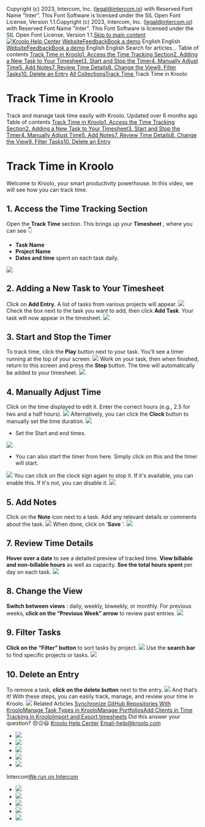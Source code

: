 Copyright (c) 2023, Intercom, Inc. (legal@intercom.io) with Reserved Font Name "Inter". This Font Software is licensed under the SIL Open Font License, Version 1.1.Copyright (c) 2023, Intercom, Inc. (legal@intercom.io) with Reserved Font Name "Inter". This Font Software is licensed under the SIL Open Font License, Version 1.1.[Skip to main content](https://help.kroolo.com/en/articles/10111478-track-time-in-kroolo#main-content)
[![Kroolo Help Center](https://downloads.intercomcdn.com/i/o/h4qkzypg/611116/ee699fbf23fef0f6d8d4f666d84c/37cdcedd14003d8fdcfdeda0a05c09cb)](https://help.kroolo.com/en/)
[Website](https://kroolo.com/)[Feedback](https://kroolo.featurebase.app/)[Book a demo](https://kroolo.com/book-demo)
English
English
[Website](https://kroolo.com/)[Feedback](https://kroolo.featurebase.app/)[Book a demo](https://kroolo.com/book-demo)
English
English
Search for articles...
Table of contents
[Track Time in Kroolo](https://help.kroolo.com/en/articles/10111478-track-time-in-kroolo#h_b2fa21d675)[1. Access the Time Tracking Section](https://help.kroolo.com/en/articles/10111478-track-time-in-kroolo#h_cfde9daaed)[2. Adding a New Task to Your Timesheet](https://help.kroolo.com/en/articles/10111478-track-time-in-kroolo#h_3446cb7634)[3. Start and Stop the Timer](https://help.kroolo.com/en/articles/10111478-track-time-in-kroolo#h_780b09bf50)[4. Manually Adjust Time](https://help.kroolo.com/en/articles/10111478-track-time-in-kroolo#h_2c9f46093f)[5. Add Notes](https://help.kroolo.com/en/articles/10111478-track-time-in-kroolo#h_16ced3030e)[7. Review Time Details](https://help.kroolo.com/en/articles/10111478-track-time-in-kroolo#h_f645ffe2ba)[8. Change the View](https://help.kroolo.com/en/articles/10111478-track-time-in-kroolo#h_f3b4a496c7)[9. Filter Tasks](https://help.kroolo.com/en/articles/10111478-track-time-in-kroolo#h_28928cc1ab)[10. Delete an Entry](https://help.kroolo.com/en/articles/10111478-track-time-in-kroolo#h_be1010a69d)
[All Collections](https://help.kroolo.com/en/)[Track Time ](https://help.kroolo.com/en/collections/10894327-track-time)
Track Time in Kroolo
# Track Time in Kroolo
Track and manage task time easily with Kroolo.
Updated over 6 months ago
Table of contents
[Track Time in Kroolo](https://help.kroolo.com/en/articles/10111478-track-time-in-kroolo#h_b2fa21d675)[1. Access the Time Tracking Section](https://help.kroolo.com/en/articles/10111478-track-time-in-kroolo#h_cfde9daaed)[2. Adding a New Task to Your Timesheet](https://help.kroolo.com/en/articles/10111478-track-time-in-kroolo#h_3446cb7634)[3. Start and Stop the Timer](https://help.kroolo.com/en/articles/10111478-track-time-in-kroolo#h_780b09bf50)[4. Manually Adjust Time](https://help.kroolo.com/en/articles/10111478-track-time-in-kroolo#h_2c9f46093f)[5. Add Notes](https://help.kroolo.com/en/articles/10111478-track-time-in-kroolo#h_16ced3030e)[7. Review Time Details](https://help.kroolo.com/en/articles/10111478-track-time-in-kroolo#h_f645ffe2ba)[8. Change the View](https://help.kroolo.com/en/articles/10111478-track-time-in-kroolo#h_f3b4a496c7)[9. Filter Tasks](https://help.kroolo.com/en/articles/10111478-track-time-in-kroolo#h_28928cc1ab)[10. Delete an Entry](https://help.kroolo.com/en/articles/10111478-track-time-in-kroolo#h_be1010a69d)
# Track Time in Kroolo
Welcome to Kroolo, your smart productivity powerhouse. In this video, we will see how you can track time. 
## 1. Access the Time Tracking Section
Open the **Track Time** section. This brings up your **Timesheet** , where you can see 👇
  * **Task Name**
  * **Project Name**
  * **Dates and time** spent on each task daily.


[![](https://downloads.intercomcdn.com/i/o/h4qkzypg/1247527875/28983d9547ad161a6e42f857c8e7/3cbcfd37-b250-42cf-adab-ec8626557cb1.png?expires=1747842300&signature=d94a53691c6b8acae43ed3c9aa7246c44394030aab1c1291ed0aa46fe80eca3d&req=dSIjEcx8molYXPMW1HO4zYnW1I5DK2jG55J4DX5DjOjAkNnFs19xj2IP4hKC%0A3PgbO6pSH5lsBeAukCQ%3D%0A)](https://downloads.intercomcdn.com/i/o/h4qkzypg/1247527875/28983d9547ad161a6e42f857c8e7/3cbcfd37-b250-42cf-adab-ec8626557cb1.png?expires=1747842300&signature=d94a53691c6b8acae43ed3c9aa7246c44394030aab1c1291ed0aa46fe80eca3d&req=dSIjEcx8molYXPMW1HO4zYnW1I5DK2jG55J4DX5DjOjAkNnFs19xj2IP4hKC%0A3PgbO6pSH5lsBeAukCQ%3D%0A)
## 2. Adding a New Task to Your Timesheet
Click on **Add Entry**. A list of tasks from various projects will appear.
[![](https://downloads.intercomcdn.com/i/o/h4qkzypg/1247527874/77182fd8ef8ac0c00a1728fc1914/2a3964e6-b850-46bd-b8f1-cdb4f27c75d7.gif?expires=1747842300&signature=6f7327f82a1a100d332051070f6a957af028245b278a40c3ff578dc6deba145d&req=dSIjEcx8molYXfMW1HO4zek8gBgSSWRZqL5YtcEVyWsbMzyc0ks6DzwZHVdm%0APxdFKqqyviXrnLHWHP4%3D%0A)](https://downloads.intercomcdn.com/i/o/h4qkzypg/1247527874/77182fd8ef8ac0c00a1728fc1914/2a3964e6-b850-46bd-b8f1-cdb4f27c75d7.gif?expires=1747842300&signature=6f7327f82a1a100d332051070f6a957af028245b278a40c3ff578dc6deba145d&req=dSIjEcx8molYXfMW1HO4zek8gBgSSWRZqL5YtcEVyWsbMzyc0ks6DzwZHVdm%0APxdFKqqyviXrnLHWHP4%3D%0A)
Check the box next to the task you want to add, then click **Add Task**. Your task will now appear in the timesheet.
[![](https://downloads.intercomcdn.com/i/o/h4qkzypg/1247527880/70a463ca063263158d264d745df3/536138b0-8fd7-460a-9bb1-11e5e9c6ef6d.gif?expires=1747842300&signature=8ac272ea1565315e25ff15e6b3ca749a3f52b3df840752ebce38db838ea2acf2&req=dSIjEcx8molXWfMW1HO4zVc0hpiys0ztnwKGlARWnXQInVB1LfvjTPWV%2FBFL%0AzSQNZrhYqo92VpPYLTM%3D%0A)](https://downloads.intercomcdn.com/i/o/h4qkzypg/1247527880/70a463ca063263158d264d745df3/536138b0-8fd7-460a-9bb1-11e5e9c6ef6d.gif?expires=1747842300&signature=8ac272ea1565315e25ff15e6b3ca749a3f52b3df840752ebce38db838ea2acf2&req=dSIjEcx8molXWfMW1HO4zVc0hpiys0ztnwKGlARWnXQInVB1LfvjTPWV%2FBFL%0AzSQNZrhYqo92VpPYLTM%3D%0A)
## 3. Start and Stop the Timer
To track time, click the **Play** button next to your task. You’ll see a timer running at the top of your screen.
[![](https://downloads.intercomcdn.com/i/o/h4qkzypg/1247527918/78d98b96d99ba6af734a6fb8c809/2e09ceca-cfb7-492b-87b5-ba7e3ba311b6.gif?expires=1747842300&signature=f3839489e07c91f11e9f52953d5d642afa57467c8c89e2629b6dd0cdcf6265f4&req=dSIjEcx8moheUfMW1HO4zcVJBDCfLx1wUE7qKhTMB%2BJNWoydQu5bH3BFFci5%0AZOoae0cJzp%2FpFSgGobI%3D%0A)](https://downloads.intercomcdn.com/i/o/h4qkzypg/1247527918/78d98b96d99ba6af734a6fb8c809/2e09ceca-cfb7-492b-87b5-ba7e3ba311b6.gif?expires=1747842300&signature=f3839489e07c91f11e9f52953d5d642afa57467c8c89e2629b6dd0cdcf6265f4&req=dSIjEcx8moheUfMW1HO4zcVJBDCfLx1wUE7qKhTMB%2BJNWoydQu5bH3BFFci5%0AZOoae0cJzp%2FpFSgGobI%3D%0A)
Work on your task, then when finished, return to this screen and press the **Stop** button. The time will automatically be added to your timesheet.
[![](https://downloads.intercomcdn.com/i/o/h4qkzypg/1247527889/a6ad17cc59e80fef196be631edfd/3a8b9118-bbbb-4374-9fd0-5aec2264f72e.gif?expires=1747842300&signature=b85dec0f8892d1edcbc156243316d51b5a077c13728a539e9513ff2be3b068ea&req=dSIjEcx8molXUPMW1HO4zeq1k%2FEYnV8kuRvoB6P2CNS1pte0rgD1ppfTOois%0ALQDtFX5rG8%2BORQNpQLE%3D%0A)](https://downloads.intercomcdn.com/i/o/h4qkzypg/1247527889/a6ad17cc59e80fef196be631edfd/3a8b9118-bbbb-4374-9fd0-5aec2264f72e.gif?expires=1747842300&signature=b85dec0f8892d1edcbc156243316d51b5a077c13728a539e9513ff2be3b068ea&req=dSIjEcx8molXUPMW1HO4zeq1k%2FEYnV8kuRvoB6P2CNS1pte0rgD1ppfTOois%0ALQDtFX5rG8%2BORQNpQLE%3D%0A)
## 4. Manually Adjust Time
Click on the time displayed to edit it. Enter the correct hours (e.g., 2.5 for two and a half hours).
[![](https://downloads.intercomcdn.com/i/o/h4qkzypg/1247527926/2ce9e5dce1791d26b7cdf1b5aa44/592b4f00-cfd2-4841-81af-d0fe36ca7028.gif?expires=1747842300&signature=b2e18cab0c25e8539702182bcfff55709c4162e58e5505efabcbfef684ea2d3e&req=dSIjEcx8mohdX%2FMW1HO4zdIo2%2B1Upmft8%2FEpkeZN0KgeeDgquHdqxBOs6DQx%0A3HUoxYW8weQvsLQaOp0%3D%0A)](https://downloads.intercomcdn.com/i/o/h4qkzypg/1247527926/2ce9e5dce1791d26b7cdf1b5aa44/592b4f00-cfd2-4841-81af-d0fe36ca7028.gif?expires=1747842300&signature=b2e18cab0c25e8539702182bcfff55709c4162e58e5505efabcbfef684ea2d3e&req=dSIjEcx8mohdX%2FMW1HO4zdIo2%2B1Upmft8%2FEpkeZN0KgeeDgquHdqxBOs6DQx%0A3HUoxYW8weQvsLQaOp0%3D%0A)
Alternatively, you can click the **Clock** button to manually set the time duration. 
[![](https://downloads.intercomcdn.com/i/o/h4qkzypg/1247527895/6dea6659fb3068025b1303356217/b8b6152c-dd9f-4f74-86a7-3beceac4a20f.gif?expires=1747842300&signature=1cfb9bcba73358cb066cfa5b837569a820b05b2685abe36b3bc5de765781f4b2&req=dSIjEcx8molWXPMW1HO4zRGjcmZVmXuztt3BCaLCx5gBImhS5qyxtOs6%2Fz0D%0Arji9K6y0nYgtb%2BwPjpc%3D%0A)](https://downloads.intercomcdn.com/i/o/h4qkzypg/1247527895/6dea6659fb3068025b1303356217/b8b6152c-dd9f-4f74-86a7-3beceac4a20f.gif?expires=1747842300&signature=1cfb9bcba73358cb066cfa5b837569a820b05b2685abe36b3bc5de765781f4b2&req=dSIjEcx8molWXPMW1HO4zRGjcmZVmXuztt3BCaLCx5gBImhS5qyxtOs6%2Fz0D%0Arji9K6y0nYgtb%2BwPjpc%3D%0A)
  * Set the Start and end times. 


[![](https://downloads.intercomcdn.com/i/o/h4qkzypg/1248264390/e19ac7cec999b97fbe0f50282ab2/0d8450d5-3716-4d74-bda8-e1627748b06f.gif?expires=1747842300&signature=bb5885294ac211983591c6f5bc2a2c7c302c1f6f003d59a1153b628925278421&req=dSIjHst4mYJWWfMW1HO4zfDgdVkQ3u4kzWr5rDFTe9FeEV2NYeMt0VPmTij%2B%0AHO9gqxsjjEmZsoTXe4g%3D%0A)](https://downloads.intercomcdn.com/i/o/h4qkzypg/1248264390/e19ac7cec999b97fbe0f50282ab2/0d8450d5-3716-4d74-bda8-e1627748b06f.gif?expires=1747842300&signature=bb5885294ac211983591c6f5bc2a2c7c302c1f6f003d59a1153b628925278421&req=dSIjHst4mYJWWfMW1HO4zfDgdVkQ3u4kzWr5rDFTe9FeEV2NYeMt0VPmTij%2B%0AHO9gqxsjjEmZsoTXe4g%3D%0A)
  * You can also start the timer from here. Simply click on this and the timer will start.


[![](https://downloads.intercomcdn.com/i/o/h4qkzypg/1248265344/ef29e5a57f7834a411659dc1f5b2/35da2176-9eca-4048-8fec-d4c67bf1a209.gif?expires=1747842300&signature=8896f0dff8d687e62d44996e16ff9609069344f558d4bde3427eef8b5b706499&req=dSIjHst4mIJbXfMW1HO4ze4%2BmVPbj9%2Fm1NCJJgKMC%2F7NgAXrO8zgjVQaOaf4%0AN4l24N2tspzx4iKjoZE%3D%0A)](https://downloads.intercomcdn.com/i/o/h4qkzypg/1248265344/ef29e5a57f7834a411659dc1f5b2/35da2176-9eca-4048-8fec-d4c67bf1a209.gif?expires=1747842300&signature=8896f0dff8d687e62d44996e16ff9609069344f558d4bde3427eef8b5b706499&req=dSIjHst4mIJbXfMW1HO4ze4%2BmVPbj9%2Fm1NCJJgKMC%2F7NgAXrO8zgjVQaOaf4%0AN4l24N2tspzx4iKjoZE%3D%0A)
You can click on the clock sign again to stop it. If it's available, you can enable this. If it's not, you can disable it. 
[![](https://downloads.intercomcdn.com/i/o/h4qkzypg/1248265884/71714dc8d8a7bbddcccfefaa0005/4a375150-8cae-4d8a-96d9-500ef5e2e58d.gif?expires=1747842300&signature=8344afbb43a338bef1f23d227997b1626dd898854b07d37722f9312a36635cfd&req=dSIjHst4mIlXXfMW1HO4zaYCgaSgPCkPnSHnBPe9dWoVNtrpwO6ArIhWCDGx%0A0NQk9UtV4Xd9VfBnfVk%3D%0A)](https://downloads.intercomcdn.com/i/o/h4qkzypg/1248265884/71714dc8d8a7bbddcccfefaa0005/4a375150-8cae-4d8a-96d9-500ef5e2e58d.gif?expires=1747842300&signature=8344afbb43a338bef1f23d227997b1626dd898854b07d37722f9312a36635cfd&req=dSIjHst4mIlXXfMW1HO4zaYCgaSgPCkPnSHnBPe9dWoVNtrpwO6ArIhWCDGx%0A0NQk9UtV4Xd9VfBnfVk%3D%0A)
## 5. Add Notes
Click on the **Note** icon next to a task. Add any relevant details or comments about the task. 
[![](https://downloads.intercomcdn.com/i/o/h4qkzypg/1248266946/02b58997f1a05dbe9dd5007eca4a/765d64d3-8a2b-41a7-901e-9b924f5bce76.gif?expires=1747842300&signature=4dca17cc8fc87ef46ca00ebdaefd8a6b36c900d312ada855b7f07990aeb47088&req=dSIjHst4m4hbX%2FMW1HO4zf7KooGqVnggYmjhovsXf9scb6WiKlPKAV2g6eTQ%0AXJYP0wEMfcwu1HfrttU%3D%0A)](https://downloads.intercomcdn.com/i/o/h4qkzypg/1248266946/02b58997f1a05dbe9dd5007eca4a/765d64d3-8a2b-41a7-901e-9b924f5bce76.gif?expires=1747842300&signature=4dca17cc8fc87ef46ca00ebdaefd8a6b36c900d312ada855b7f07990aeb47088&req=dSIjHst4m4hbX%2FMW1HO4zf7KooGqVnggYmjhovsXf9scb6WiKlPKAV2g6eTQ%0AXJYP0wEMfcwu1HfrttU%3D%0A)
When done, click on '**Save** '. 
[![](https://downloads.intercomcdn.com/i/o/h4qkzypg/1248262575/2e6a77e2b7cd7c50432057ddecc8/248f7b07-691c-4d5e-9ff5-e6edfcf968ee?expires=1747842300&signature=ccbafd54b52806012d67679b5458d838bf9167c9150533327d8631643f0b81d8&req=dSIjHst4n4RYXPMW1HO4zc0cPYp9d0jort0eJC4N2BCRLstwaW6SEVhMB4uZ%0AltfyjRzDJ0ODMKU7aLw%3D%0A)](https://downloads.intercomcdn.com/i/o/h4qkzypg/1248262575/2e6a77e2b7cd7c50432057ddecc8/248f7b07-691c-4d5e-9ff5-e6edfcf968ee?expires=1747842300&signature=ccbafd54b52806012d67679b5458d838bf9167c9150533327d8631643f0b81d8&req=dSIjHst4n4RYXPMW1HO4zc0cPYp9d0jort0eJC4N2BCRLstwaW6SEVhMB4uZ%0AltfyjRzDJ0ODMKU7aLw%3D%0A)
## 7. Review Time Details
**Hover over a date** to see a detailed preview of tracked time. **View billable and non-billable hours** as well as capacity. **See the total hours spent** per day on each task.
[![](https://downloads.intercomcdn.com/i/o/h4qkzypg/1248263508/01966e4e0fe04ff95c1f3296607f/100a4111-6592-4dfa-96c9-7e7e3688a975.gif?expires=1747842300&signature=d5ab37b8b9e1b8dfb0b1377539041e7b283ec8a1d6b3a63e64b99bd85779130e&req=dSIjHst4noRfUfMW1HO4zdPLkcBZ5aL7O44sfRvjV2aPS430PMLOeRR5V2oW%0ADdaFzmlnXOCfM0XpbKk%3D%0A)](https://downloads.intercomcdn.com/i/o/h4qkzypg/1248263508/01966e4e0fe04ff95c1f3296607f/100a4111-6592-4dfa-96c9-7e7e3688a975.gif?expires=1747842300&signature=d5ab37b8b9e1b8dfb0b1377539041e7b283ec8a1d6b3a63e64b99bd85779130e&req=dSIjHst4noRfUfMW1HO4zdPLkcBZ5aL7O44sfRvjV2aPS430PMLOeRR5V2oW%0ADdaFzmlnXOCfM0XpbKk%3D%0A)
## 8. Change the View
**Switch between views** : daily, weekly, biweekly, or monthly. 
For previous weeks, **click on the “Previous Week” arrow** to review past entries.
[![](https://downloads.intercomcdn.com/i/o/h4qkzypg/1247527915/8fba3e9a4c74234c63209387a1c8/812e4696-02b8-421f-9542-6c5924f3a8d1.gif?expires=1747842300&signature=fbb1055778cc9eea98fb2bb6629b3610875cd35d969290012bf5ed9b1e572810&req=dSIjEcx8moheXPMW1HO4zeg7zG65ag7JQuJoFWjzZ5LsdPSUmg4YFg8Ygcx0%0AyKBFd3v%2Fq58RNQqgT%2F4%3D%0A)](https://downloads.intercomcdn.com/i/o/h4qkzypg/1247527915/8fba3e9a4c74234c63209387a1c8/812e4696-02b8-421f-9542-6c5924f3a8d1.gif?expires=1747842300&signature=fbb1055778cc9eea98fb2bb6629b3610875cd35d969290012bf5ed9b1e572810&req=dSIjEcx8moheXPMW1HO4zeg7zG65ag7JQuJoFWjzZ5LsdPSUmg4YFg8Ygcx0%0AyKBFd3v%2Fq58RNQqgT%2F4%3D%0A)
## 9. Filter Tasks
**Click on the “Filter” button** to sort tasks by project.
[![](https://downloads.intercomcdn.com/i/o/h4qkzypg/1247527899/27c32b113f5d413afca37f05d8b9/e40a69f9-62e6-45ce-becf-8375a0236912.gif?expires=1747842300&signature=8ee546d183ac6cf7915781bc5e02b245ca51461ad8628ab85bb3542048399c7e&req=dSIjEcx8molWUPMW1HO4zYI0879atp89BtksjE4yFHhFqv2j9RVitFBfNqE4%0AL4AjqIvor5vPIR20aY8%3D%0A)](https://downloads.intercomcdn.com/i/o/h4qkzypg/1247527899/27c32b113f5d413afca37f05d8b9/e40a69f9-62e6-45ce-becf-8375a0236912.gif?expires=1747842300&signature=8ee546d183ac6cf7915781bc5e02b245ca51461ad8628ab85bb3542048399c7e&req=dSIjEcx8molWUPMW1HO4zYI0879atp89BtksjE4yFHhFqv2j9RVitFBfNqE4%0AL4AjqIvor5vPIR20aY8%3D%0A)
Use the **search bar** to find specific projects or tasks.
[![](https://downloads.intercomcdn.com/i/o/h4qkzypg/1247527917/d752ef4ef72a40176660b50a95b3/c87dab9b-5049-4d39-baaf-a5ea5d775720.gif?expires=1747842300&signature=723983d1c5378173ea6bf8b07bbdbfb77a421a22bf5d6485f3d53acc554383e4&req=dSIjEcx8moheXvMW1HO4ze%2FF2rxn33Vw5p7BrnUYbpkBIfrE4nlwBWs98BYB%0AZLe0IeKeJmazCFDInyI%3D%0A)](https://downloads.intercomcdn.com/i/o/h4qkzypg/1247527917/d752ef4ef72a40176660b50a95b3/c87dab9b-5049-4d39-baaf-a5ea5d775720.gif?expires=1747842300&signature=723983d1c5378173ea6bf8b07bbdbfb77a421a22bf5d6485f3d53acc554383e4&req=dSIjEcx8moheXvMW1HO4ze%2FF2rxn33Vw5p7BrnUYbpkBIfrE4nlwBWs98BYB%0AZLe0IeKeJmazCFDInyI%3D%0A)
## 10. Delete an Entry
To remove a task, **click on the delete button** next to the entry.
[![](https://downloads.intercomcdn.com/i/o/h4qkzypg/1247527894/7732e83b0c0df04054f1a1a3ea52/a1bda68b-55a0-4fb7-b803-6c149f919382.gif?expires=1747842300&signature=8da44effebda87447b85b03db1765c5d395084fcbc2c2a5698d9894491091601&req=dSIjEcx8molWXfMW1HO4zXGiXD44qzr3R%2BERvwFcYvKyaqk%2B4ByWm%2FiJK%2FTz%0AF5oR3aGfy1aGDjFedzk%3D%0A)](https://downloads.intercomcdn.com/i/o/h4qkzypg/1247527894/7732e83b0c0df04054f1a1a3ea52/a1bda68b-55a0-4fb7-b803-6c149f919382.gif?expires=1747842300&signature=8da44effebda87447b85b03db1765c5d395084fcbc2c2a5698d9894491091601&req=dSIjEcx8molWXfMW1HO4zXGiXD44qzr3R%2BERvwFcYvKyaqk%2B4ByWm%2FiJK%2FTz%0AF5oR3aGfy1aGDjFedzk%3D%0A)
And that’s it! With these steps, you can easily track, manage, and review your time in Kroolo.
[![](https://downloads.intercomcdn.com/i/o/h4qkzypg/1247529254/e59a84dc95e2c598e2ccf7200706/cta+2.png?expires=1747842300&signature=340d4b3cd40e11850a855d40bdc4d3085af12e9998c1330569093fbe966644f0&req=dSIjEcx8lINaXfMW1HO4zf6KTGpGAkQi50GorkVA6PvswzAKBSo13tnJeiOB%0A%2Fpg7N5y34tPELRbLXUY%3D%0A)](https://kroolo.com/)
Related Articles
[Synchronize GitHub Repositories With Kroolo](https://help.kroolo.com/en/articles/9552026-synchronize-github-repositories-with-kroolo)[Manage Task Types in Kroolo](https://help.kroolo.com/en/articles/9895602-manage-task-types-in-kroolo)[Manage Portfolios](https://help.kroolo.com/en/articles/10448519-manage-portfolios)[Add Clients in Time Tracking in Kroolo](https://help.kroolo.com/en/articles/10449066-add-clients-in-time-tracking-in-kroolo)[Import and Export timesheets](https://help.kroolo.com/en/articles/10616027-import-and-export-timesheets)
Did this answer your question?
😞😐😃
[Kroolo Help Center](https://help.kroolo.com/en/)
Email-help@kroolo.com
  * [![](https://intercom.help/kroolo/assets/svg/icon:social-facebook/FFFFFF)](https://www.facebook.com/profile.php?id=61553808299270)
  * [![](https://intercom.help/kroolo/assets/svg/icon:social-linkedin/FFFFFF)](https://www.linkedin.com/company/getkroolo)
  * [![](https://intercom.help/kroolo/assets/svg/icon:social-instagram/FFFFFF)](https://www.instagram.com/getkroolo)
  * [![](https://intercom.help/kroolo/assets/svg/icon:social-youtube/FFFFFF)](https://www.youtube.com/@getkroolo/featured)
  * [![](https://intercom.help/kroolo/assets/svg/icon:social-twitter-x/FFFFFF)](https://www.twitter.com/getkroolo)


Intercom[We run on Intercom](https://www.intercom.com/intercom-link?company=Kroolo&solution=customer-support&utm_campaign=intercom-link&utm_content=We+run+on+Intercom&utm_medium=help-center&utm_referrer=https%3A%2F%2Fhelp.kroolo.com%2Fen%2Farticles%2F10111478-track-time-in-kroolo&utm_source=desktop-web)
  * [![](https://intercom.help/kroolo/assets/svg/icon:social-facebook/FFFFFF)](https://www.facebook.com/profile.php?id=61553808299270)
  * [![](https://intercom.help/kroolo/assets/svg/icon:social-linkedin/FFFFFF)](https://www.linkedin.com/company/getkroolo)
  * [![](https://intercom.help/kroolo/assets/svg/icon:social-instagram/FFFFFF)](https://www.instagram.com/getkroolo)
  * [![](https://intercom.help/kroolo/assets/svg/icon:social-youtube/FFFFFF)](https://www.youtube.com/@getkroolo/featured)
  * [![](https://intercom.help/kroolo/assets/svg/icon:social-twitter-x/FFFFFF)](https://www.twitter.com/getkroolo)


